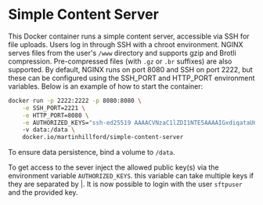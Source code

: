 # Simple Content Server
This Docker container runs a simple content server, accessible via SSH for file uploads. Users log in through SSH with a chroot environment. NGINX serves files from the user's `/www` directory and supports gzip and Brotli compression. Pre-compressed files (with `.gz` or `.br` suffixes) are also supported.
By default, NGINX runs on port 8080 and SSH on port 2222, but these can be configured using the SSH_PORT and HTTP_PORT environment variables. Below is an example of how to start the container:


```bash
docker run -p 2222:2222 -p 8080:8080 \
    -e SSH_PORT=2221 \
    -e HTTP_PORT=8080 \
    -e AUTHORIZED_KEYS="ssh-ed25519 AAAACVNzaC1lZDI1NTE5AAAAIGxdiqataU6wsDsgLMRlFCqPFaJfO0GxwUTthOOmAHqt" \ 
    -v data:/data \
    docker.io/martinhillford/simple-content-server
```

To ensure data persistence, bind a volume to `/data`.

To get access to the sever inject the allowed public key(s) via the environment variable `AUTHORIZED_KEYS`.
this variable can take multiple keys if they are separated by |. It is now possible to login with the user 
`sftpuser` and the provided key.